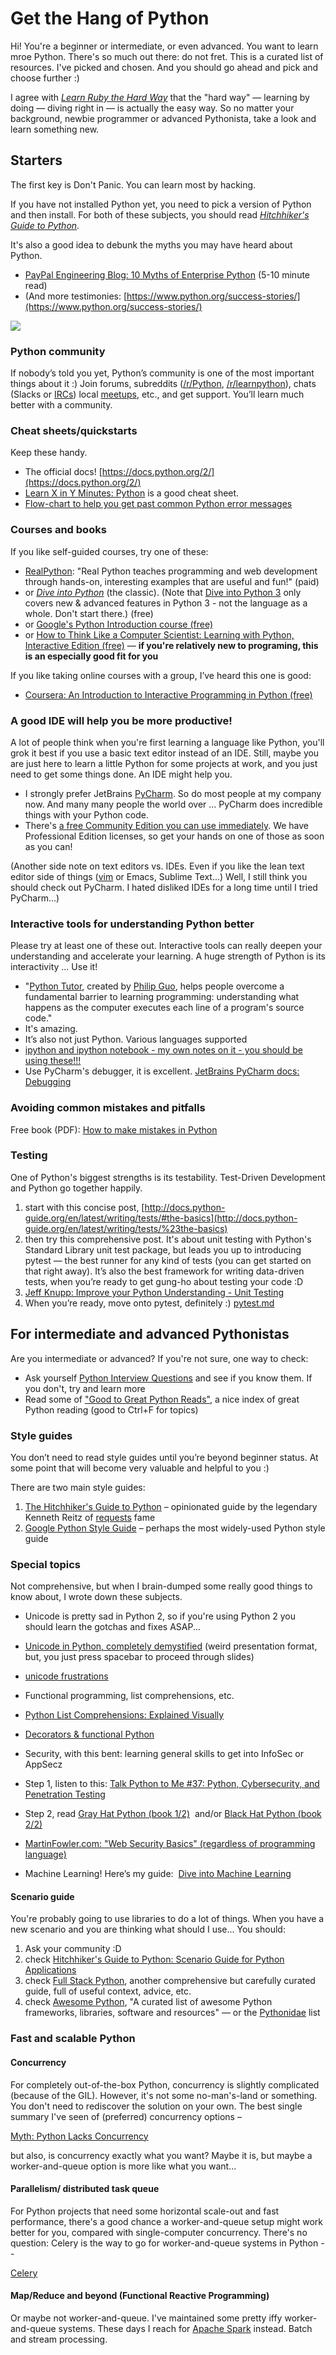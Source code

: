 # Get the Hang of Python

Hi! You're a beginner or intermediate, or even advanced. You want to learn mroe Python. There's so much out there: do not fret. This is a curated list of resources. I've picked and chosen. And you should go ahead and pick and choose further :)

I agree with [_Learn Ruby the Hard Way_](https://learnrubythehardway.org/book/preface.html) that the "hard way" — learning by doing — diving right in — is actually the easy way. So no matter your background, newbie programmer or advanced Pythonista, take a look and learn something new.

## Starters

The first key is Don't Panic. You can learn most by hacking. 

If you have not installed Python yet, you need to pick a version of Python and then install. For both of these subjects, you should read [_Hitchhiker's Guide to Python_](http://docs.python-guide.org/en/latest/). 

It's also a good idea to debunk the myths you may have heard about Python.

* [PayPal Engineering Blog: 10 Myths of Enterprise Python](https://www.paypal-engineering.com/2014/12/10/10-myths-of-enterprise-python/) (5-10 minute read)  
* (And more testimonies: [https://www.python.org/success-stories/](https://www.python.org/success-stories/)

![](http://imgs.xkcd.com/comics/python.png)

### Python community

If nobody’s told you yet, Python’s community is one of the most important things about it :) Join forums, subreddits ([/r/Python](https://reddit.com/r/Python), [/r/learnpython](https://reddit.com/r/Python)), chats (Slacks or [IRCs](http://webchat.freenode.net/?channel=%23%23learnpython)) local [meetups](https://meetup.com), etc., and get support. You’ll learn much better with a community.

### Cheat sheets/quickstarts

Keep these handy.

 * The official docs! [https://docs.python.org/2/](https://docs.python.org/2/)
 * [Learn X in Y Minutes: Python](https://learnxinyminutes.com/docs/python/) is a good cheat sheet.
 * [Flow-chart to help you get past common Python error messages](http://i.imgur.com/WRuJV6r.png)


### Courses and books

If you like self-guided courses, try one of these:

 * [RealPython](https://realpython.com/): "Real Python teaches programming and web development through hands-on, interesting examples that are useful and fun!" (paid)
 * or _[Dive into Python](http://www.diveinto.org/python3/)_ (the classic). (Note that [Dive into Python 3](http://www.diveinto.org/python3/) only covers new & advanced features in Python 3 - not the language as a whole. Don't start there.) (free)
 * or [Google's Python Introduction course (free)](https://developers.google.com/edu/python/)
 * or [How to Think Like a Computer Scientist: Learning with Python, Interactive Edition (free)](http://interactivepython.org/courselib/static/thinkcspy/index.html) — **if you're relatively new to programing, this is an especially good fit for you**

If you like taking online courses with a group, I’ve heard this one is good:

 * [Coursera: An Introduction to Interactive Programming in Python (free)](https://www.coursera.org/learn/interactive-python-1)

### A good IDE will help you be more productive!

A lot of people think when you're first learning a language like Python, you'll grok it best if you use a basic text editor instead of an IDE. Still, maybe you are just here to learn a little Python for some projects at work, and you just need to get some things done. An IDE might help you.

 * I strongly prefer JetBrains [PyCharm](https://www.jetbrains.com/pycharm/). So do most people at my company now. And many many people the world over … PyCharm does incredible things with your Python code. 
 * There's [a free Community Edition you can use immediately](https://www.jetbrains.com/pycharm/download/). We have Professional Edition licenses, so get your hands on one of those as soon as you can!
 
(Another side note on text editors vs. IDEs. Even if you like the lean text editor side of things ([vim](http://vim-adventures.com/) or Emacs, Sublime Text...) Well, I still think you should check out PyCharm. I hated disliked IDEs for a long time until I tried PyCharm...)

### Interactive tools for understanding Python better

Please try at least one of these out. Interactive tools can really deepen your understanding and accelerate your learning. A huge strength of Python is its interactivity ... Use it! 

 * "[Python Tutor](http://pythontutor.com/visualize.html), created by [Philip Guo](http://www.pgbovine.net/), helps people overcome a fundamental barrier to learning programming: understanding what happens as the computer executes each line of a program's source code."
  * It's amazing.
  * It’s also not just Python. Various languages supported
 * [ipython and ipython notebook - my own notes on it - you should be using these!!!](https://docs.google.com/document/d/1B-pK6Kt5AlgJ-mal_p4Bu9_-KJBys9hAALtwOm-LG7Q/pub) 
 * Use PyCharm's debugger, it is excellent. [JetBrains PyCharm docs: Debugging](https://www.jetbrains.com/pycharm/help/debugging.html)

### Avoiding common mistakes and pitfalls

Free book (PDF): [How to make mistakes in Python](http://www.oreilly.com/programming/free/files/how-to-make-mistakes-in-python.pdf)

### Testing

One of Python's biggest strengths is its testability. Test-Driven Development and Python go together happily.

  1. start with this concise post, [http://docs.python-guide.org/en/latest/writing/tests/#the-basics](http://docs.python-guide.org/en/latest/writing/tests/%23the-basics)
  2. then try this comprehensive post. It's about unit testing with Python's Standard Library unit test package, but leads you up to introducing pytest — the best runner for any kind of tests (you can get started on that right away). It’s also the best framework for writing data-driven tests, when you’re ready to get gung-ho about testing your code :D
  3. [Jeff Knupp: Improve your Python Understanding - Unit Testing](https://www.jeffknupp.com/blog/2013/12/09/improve-your-python-understanding-unit-testing/)
  4. When you’re ready, move onto pytest, definitely :) [pytest.md](pytest.md)

## For intermediate and advanced Pythonistas

Are you intermediate or advanced? If you're not sure, one way to check:

  * Ask yourself [Python Interview Questions](https://www.reddit.com/r/Python/comments/1knw7z/python_interview_questions) and see if you know them. If you don't, try and learn more
  * Read some of ["Good to Great Python Reads"](http://jessenoller.com/good-to-great-python-reads/), a nice index of great Python reading (good to Ctrl+F for topics)

### Style guides

You don’t need to read style guides until you’re beyond beginner status. At some point that will become very valuable and helpful to you :)

There are two main style guides:

1. [The Hitchhiker's Guide to Python](http://docs.python-guide.org/en/latest/) – opinionated guide by the legendary Kenneth Reitz of [requests](https://github.com/kennethreitz/requests]) fame
2. [Google Python Style Guide](https://google.github.io/styleguide/pyguide.html) – perhaps the most widely-used Python style guide

### Special topics

Not comprehensive, but when I brain-dumped some really good things to know about, I wrote down these subjects.

- Unicode is pretty sad in Python 2, so if you're using Python 2 you should learn the gotchas and fixes ASAP...
 - [Unicode in Python, completely demystified](http://farmdev.com/talks/unicode/) (weird presentation format, but, you just press spacebar to proceed through slides)
 - [unicode frustrations](https://pythonhosted.org/kitchen/unicode-frustrations.html)  
- Functional programming, list comprehensions, etc.
 - [Python List Comprehensions: Explained Visually](http://treyhunner.com/2015/12/python-list-comprehensions-now-in-color/)
 - [Decorators & functional Python](http://brianholdefehr.com/decorators-and-functional-python)

- Security, with this bent: learning general skills to get into InfoSec or AppSecz
 - Step 1, listen to this: [Talk Python to Me #37: Python, Cybersecurity, and Penetration Testing](https://talkpython.fm/episodes/show/37/python-cybersecurity-and-penetration-testing) 
 - Step 2, read [Gray Hat Python (book 1/2)](http://www.amazon.com/Gray-Hat-Python-Programming-Engineers/dp/1593271921)  and/or [Black Hat Python (book 2/2)](http://www.amazon.com/gp/product/1593275900/])
 - [MartinFowler.com: "Web Security Basics" (regardless of programming language)](http://martinfowler.com/articles/web-security-basics.html)
- Machine Learning! Here’s my guide:  [Dive into Machine Learning](https://github.com/hangtwenty/dive-into-machine-learning) 


#### Scenario guide

You're probably going to use libraries to do a lot of things. When you have a new scenario and you are thinking what should I use... You should:

1. Ask your community :D
2. check [Hitchhiker's Guide to Python: Scenario Guide for Python Applications](http://docs.python-guide.org/en/latest/%23scenario-guide-for-python-applications)
3. check [Full Stack Python](http://www.fullstackpython.com/table-of-contents.html), another comprehensive but carefully curated guide, full of useful context, advice, etc.
4. check [Awesome Python](https://github.com/vinta/awesome-python), "A curated list of awesome Python frameworks, libraries, software and resources" — or the [Pythonidae](https://github.com/svaksha/pythonidae)  list

### Fast and scalable Python

#### Concurrency

For completely out-of-the-box Python, concurrency is slightly complicated (because of the GIL). However, it's not some no-man's-land or something. You don't need to rediscover the solution on your own. The best single summary I've seen of (preferred) concurrency options – 

[Myth: Python Lacks Concurrency](https://www.paypal-engineering.com/2014/12/10/10-myths-of-enterprise-python/%23python-lacks-concurrency)

but also, is concurrency exactly what you want? Maybe it is, but maybe a worker-and-queue option is more like what you want...

#### Parallelism/ distributed task queue

For Python projects that need some horizontal scale-out and fast performance, there's a good chance a worker-and-queue setup might work better for you, compared with single-computer concurrency. There's no question: Celery is the way to go for worker-and-queue systems in Python --

[Celery](http://docs.celeryproject.org/en/latest/)

#### Map/Reduce and beyond (Functional Reactive Programming)

Or maybe not worker-and-queue. I've maintained some pretty iffy worker-and-queue systems. These days I reach for [Apache Spark](http://spark.apache.org) instead. Batch and stream processing.
